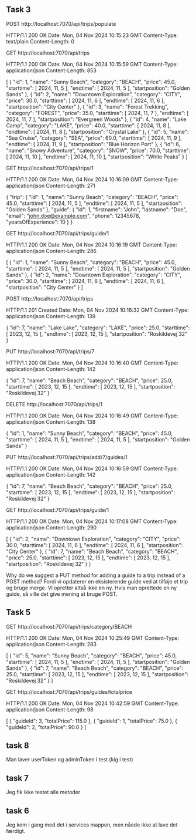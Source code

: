 ## Task 3
POST http://localhost:7070/api/trips/populate

HTTP/1.1 200 OK
Date: Mon, 04 Nov 2024 10:15:23 GMT
Content-Type: text/plain
Content-Length: 0

<Response body is empty>

GET http://localhost:7070/api/trips

HTTP/1.1 200 OK
Date: Mon, 04 Nov 2024 10:15:59 GMT
Content-Type: application/json
Content-Length: 853

[
{
"id": 1,
"name": "Sunny Beach",
"category": "BEACH",
"price": 45.0,
"starttime": [
2024,
11,
5
],
"endtime": [
2024,
11,
5
],
"startposition": "Golden Sands"
},
{
"id": 2,
"name": "Downtown Exploration",
"category": "CITY",
"price": 30.0,
"starttime": [
2024,
11,
6
],
"endtime": [
2024,
11,
6
],
"startposition": "City Center"
},
{
"id": 3,
"name": "Forest Trekking",
"category": "FOREST",
"price": 35.0,
"starttime": [
2024,
11,
7
],
"endtime": [
2024,
11,
7
],
"startposition": "Evergreen Woods"
},
{
"id": 4,
"name": "Lake Camp",
"category": "LAKE",
"price": 40.0,
"starttime": [
2024,
11,
8
],
"endtime": [
2024,
11,
8
],
"startposition": "Crystal Lake"
},
{
"id": 5,
"name": "Sea Cruise",
"category": "SEA",
"price": 60.0,
"starttime": [
2024,
11,
9
],
"endtime": [
2024,
11,
9
],
"startposition": "Blue Horizon Port"
},
{
"id": 6,
"name": "Snowy Adventure",
"category": "SNOW",
"price": 70.0,
"starttime": [
2024,
11,
10
],
"endtime": [
2024,
11,
10
],
"startposition": "White Peaks"
}
]

GET http://localhost:7070/api/trips/1

HTTP/1.1 200 OK
Date: Mon, 04 Nov 2024 10:16:09 GMT
Content-Type: application/json
Content-Length: 271

{
"trip": {
"id": 1,
"name": "Sunny Beach",
"category": "BEACH",
"price": 45.0,
"starttime": [
2024,
11,
5
],
"endtime": [
2024,
11,
5
],
"startposition": "Golden Sands"
},
"guide": {
"id": 1,
"firstname": "John",
"lastname": "Doe",
"email": "john.doe@example.com",
"phone": 12345678,
"yearsOfExperience": 10
}
}

GET http://localhost:7070/api/trips/guide/1

HTTP/1.1 200 OK
Date: Mon, 04 Nov 2024 10:16:19 GMT
Content-Type: application/json
Content-Length: 286

[
{
"id": 1,
"name": "Sunny Beach",
"category": "BEACH",
"price": 45.0,
"starttime": [
2024,
11,
5
],
"endtime": [
2024,
11,
5
],
"startposition": "Golden Sands"
},
{
"id": 2,
"name": "Downtown Exploration",
"category": "CITY",
"price": 30.0,
"starttime": [
2024,
11,
6
],
"endtime": [
2024,
11,
6
],
"startposition": "City Center"
}
]

POST http://localhost:7070/api/trips

HTTP/1.1 201 Created
Date: Mon, 04 Nov 2024 10:16:32 GMT
Content-Type: application/json
Content-Length: 139

{
"id": 7,
"name": "Lake Lake",
"category": "LAKE",
"price": 25.0,
"starttime": [
2023,
12,
15
],
"endtime": [
2023,
12,
15
],
"startposition": "Roskildevej 32"
}

PUT http://localhost:7070/api/trips/7

HTTP/1.1 200 OK
Date: Mon, 04 Nov 2024 10:16:40 GMT
Content-Type: application/json
Content-Length: 142

{
"id": 7,
"name": "Beach Beach",
"category": "BEACH",
"price": 25.0,
"starttime": [
2023,
12,
15
],
"endtime": [
2023,
12,
15
],
"startposition": "Roskildevej 32"
}

DELETE http://localhost:7070/api/trips/1

HTTP/1.1 200 OK
Date: Mon, 04 Nov 2024 10:16:49 GMT
Content-Type: application/json
Content-Length: 138

{
"id": 1,
"name": "Sunny Beach",
"category": "BEACH",
"price": 45.0,
"starttime": [
2024,
11,
5
],
"endtime": [
2024,
11,
5
],
"startposition": "Golden Sands"
}

PUT http://localhost:7070/api/trips/add/7/guides/1

HTTP/1.1 200 OK
Date: Mon, 04 Nov 2024 10:16:59 GMT
Content-Type: application/json
Content-Length: 142

{
"id": 7,
"name": "Beach Beach",
"category": "BEACH",
"price": 25.0,
"starttime": [
2023,
12,
15
],
"endtime": [
2023,
12,
15
],
"startposition": "Roskildevej 32"
}

GET http://localhost:7070/api/trips/guide/1

HTTP/1.1 200 OK
Date: Mon, 04 Nov 2024 10:17:08 GMT
Content-Type: application/json
Content-Length: 290

[
{
"id": 2,
"name": "Downtown Exploration",
"category": "CITY",
"price": 30.0,
"starttime": [
2024,
11,
6
],
"endtime": [
2024,
11,
6
],
"startposition": "City Center"
},
{
"id": 7,
"name": "Beach Beach",
"category": "BEACH",
"price": 25.0,
"starttime": [
2023,
12,
15
],
"endtime": [
2023,
12,
15
],
"startposition": "Roskildevej 32"
}
]

Why do we suggest a PUT method for adding a guide to a trip instead of a POST method?
Fordi vi opdaterer en eksisterende guide ved at tilføje et trip og bruge merge. Vi opretter altså ikke en ny. Hvis man oprettede en ny guide, så ville det give mening at bruge POST.

## Task 5

GET http://localhost:7070/api/trips/category/BEACH

HTTP/1.1 200 OK
Date: Mon, 04 Nov 2024 10:25:49 GMT
Content-Type: application/json
Content-Length: 283

[
{
"id": 5,
"name": "Sunny Beach",
"category": "BEACH",
"price": 45.0,
"starttime": [
2024,
11,
5
],
"endtime": [
2024,
11,
5
],
"startposition": "Golden Sands"
},
{
"id": 7,
"name": "Beach Beach",
"category": "BEACH",
"price": 25.0,
"starttime": [
2023,
12,
15
],
"endtime": [
2023,
12,
15
],
"startposition": "Roskildevej 32"
}
]

GET http://localhost:7070/api/trips/guides/totalprice

HTTP/1.1 200 OK
Date: Mon, 04 Nov 2024 10:42:59 GMT
Content-Type: application/json
Content-Length: 98

[
{
"guideId": 3,
"totalPrice": 115.0
},
{
"guideId": 1,
"totalPrice": 75.0
},
{
"guideId": 2,
"totalPrice": 90.0
}
]

## task 8
Man laver userToken og adminToken i test (kig i test)

## task 7
Jeg fik ikke testet alle metoder

## task 6
Jeg kom i gang med det i services mappen, men nåede ikke at lave det færdigt.